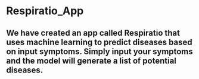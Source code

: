 # Respiratio_App
## We have created an app called Respiratio that uses machine learning to predict diseases based on input symptoms. Simply input your symptoms and the model will generate a list of potential diseases.
